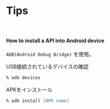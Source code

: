 # Tips

<br>

#### How to install a API into Android device

`ADB(Android Debug Bridge)` を使用。

USB接続されているデバイスの確認

```zsh
% adb devices
```

APKをインストール

```zsh
% adb install [APK name]
```
